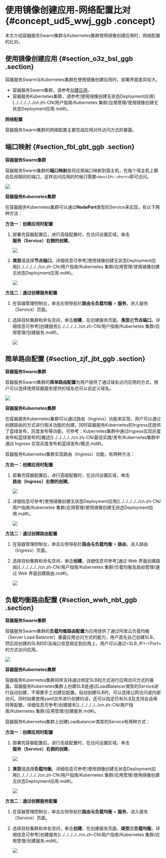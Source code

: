 # 使用镜像创建应用-网络配置比对 {#concept_ud5_wwj_ggb .concept}

本文介绍容器服务Swarm集群与Kubernetes集群使用镜像创建应用时，网络配置的比对。

## 使用镜像创建应用 {#section_o3z_bsl_ggb .section}

容器服务Swarm与Kubernetes集群在使用镜像创建应用时，部署界面差异较大。

-   容器服务Swarm集群，请参考[创建应用](../../../../../cn.zh-CN/用户指南/应用管理/创建应用.md#)。
-   容器服务Kubernetes集群，请参考[使用镜像创建无状态Deployment应用](../../../../../cn.zh-CN/用户指南/Kubernetes 集群/应用管理/使用镜像创建无状态Deployment应用.md#)。

**网络配置**

容器服务Swarm集群的网络配置主要完成应用对外访问方式的暴露。

## 端口映射 {#section_fbl_gbt_ggb .section}

**容器服务Swarm集群**

容器服务Swarm集群的**端口映射**是将应用端口映射到宿主机，在每个宿主机上都会启用相同的端口，这样访问应用的时候只需要`<HostIP>:<Port>`即可访问。

![](http://static-aliyun-doc.oss-cn-hangzhou.aliyuncs.com/assets/img/83224/154684307035343_zh-CN.png)

**容器服务Kubernetes集群**

在容器服务Kubernetes集群可以通过**NodePort**类型的Service来实现，有以下两种方法：

**方法一：创建应用时配置**

1.  部署完容器配置后，进行高级配置时，在访问设置区域，单击**服务（Service）**右侧的**创建**。

    ![](http://static-aliyun-doc.oss-cn-hangzhou.aliyuncs.com/assets/img/83224/154684307035379_zh-CN.png)

2.  **类型**请选择**节点端口**。详细信息可参考[使用镜像创建无状态Deployment应用](../../../../../cn.zh-CN/用户指南/Kubernetes 集群/应用管理/使用镜像创建无状态Deployment应用.md#)。

    ![](http://static-aliyun-doc.oss-cn-hangzhou.aliyuncs.com/assets/img/83224/154684307035381_zh-CN.png)


**方法二：通过创建服务配置**

1.  在容器管理控制台，单击左侧导航栏**路由与负载均衡** \> **服务**，进入服务（Service）页面。
2.  选择目标集群和命名空间，单击**创建**，在创建服务页面，**类型**选**节点端口**。详细信息可参考[创建服务](../../../../../cn.zh-CN/用户指南/Kubernetes 集群/应用管理/创建服务.md#)。

    ![](http://static-aliyun-doc.oss-cn-hangzhou.aliyuncs.com/assets/img/83224/154684307035387_zh-CN.png)


## 简单路由配置 {#section_zjf_jbt_ggb .section}

**容器服务Swarm集群**

容器服务Swarm集群的**简单路由配置**为用户提供了通过域名访问应用的方式，用户可以选择使用容器服务提供的域名也可以自定义域名。

![](http://static-aliyun-doc.oss-cn-hangzhou.aliyuncs.com/assets/img/83224/154684307035393_zh-CN.png)

**容器服务Kubernetes集群**

在容器服务Kubernetes集群可以通过路由（Ingress）功能来实现，用户可以通过创建路由的方式进行相关功能的创建。同时容器服务Kubernetes的Ingress还提供了蓝绿发布、灰度发布等功能，可参考：Kubernetes集群中通过Ingress实现灰度发布和蓝绿发布的[概述](../../../../../cn.zh-CN/最佳实践/发布/Kubernetes集群中通过 Ingress 实现灰度发布和蓝绿发布/概述.md#)。

容器服务Kubernetes集群实现路由（Ingress）功能，有两种方法：

**方法一：创建应用时配置**

1.  部署完容器配置后，进行高级配置时，在访问设置区域，单击**路由（Ingress）**右侧的**创建**。

    ![](http://static-aliyun-doc.oss-cn-hangzhou.aliyuncs.com/assets/img/83224/154684307135395_zh-CN.png)

2.  详细信息可参考[使用镜像创建无状态Deployment应用](../../../../../cn.zh-CN/用户指南/Kubernetes 集群/应用管理/使用镜像创建无状态Deployment应用.md#)。

    ![](http://static-aliyun-doc.oss-cn-hangzhou.aliyuncs.com/assets/img/83224/154684307135397_zh-CN.png)


**方法二：通过创建路由配置**

1.  在容器管理控制台，单击左侧导航栏**路由与负载均衡** \> **路由**，进入路由（Ingress）页面。
2.  选择目标集群和命名空间，单击**创建**。详细信息可参考[通过 Web 界面创建路由](../../../../../cn.zh-CN/用户指南/Kubernetes 集群/负载均衡及路由管理/通过 Web 界面创建路由.md#)。

    ![](http://static-aliyun-doc.oss-cn-hangzhou.aliyuncs.com/assets/img/83224/154684307135397_zh-CN.png)


## 负载均衡路由配置 {#section_wwh_nbt_ggb .section}

**容器服务Swarm集群**

容器服务Swarm集群的**负载均衡路由配置**为应用提供了通过阿里云负载均衡（Server Load Balancer）暴露应用访问方式的能力，用户首先自己创建SLB，然后将创建的SLB的ID及端口信息绑定到应用上，用户可以通过<SLB\_IP\>:<Port\>的方式访问应用。

![](http://static-aliyun-doc.oss-cn-hangzhou.aliyuncs.com/assets/img/83224/154684307135439_zh-CN.png)

**容器服务Kubernetes集群**

容器服务Kubernetes集群同样支持通过绑定SLB的方式进行应用访问方式的暴露。容器服务Kubernetes集群上创建SLB是通过LoadBalancer类型的Service进行自动创建，不需要手工创建后配置。自动创建SLB时，可以选择公网访问或内部访问。同时如果使用yaml文件进行创建的话，还可以指定已有SLB及支持会话保持等配置，详细信息可参考[创建服务](../../../../../cn.zh-CN/用户指南/Kubernetes 集群/应用管理/创建服务.md#)。

容器服务Kubernetes集群上创建Loadbalancer类型的Service有两种方式：

**方法一：创建应用时配置**

1.  部署完容器配置后，进行高级配置时，在访问设置区域，单击**服务（Service）**右侧的**创建**。

    ![](http://static-aliyun-doc.oss-cn-hangzhou.aliyuncs.com/assets/img/83224/154684307035379_zh-CN.png)

2.  **类型**请选择**负载均衡**。详细信息可参考[使用镜像创建无状态Deployment应用](../../../../../cn.zh-CN/用户指南/Kubernetes 集群/应用管理/使用镜像创建无状态Deployment应用.md#)。

    ![](http://static-aliyun-doc.oss-cn-hangzhou.aliyuncs.com/assets/img/83224/154684307135440_zh-CN.png)


**方法二：通过创建服务配置**

1.  在容器管理控制台，单击左侧导航栏**路由与负载均衡** \> **服务**，进入服务（Service）页面。
2.  选择目标集群和命名空间，单击**创建**，在创建服务页面，**类型**选**负载均衡**。详细信息可参考[创建服务](../../../../../cn.zh-CN/用户指南/Kubernetes 集群/应用管理/创建服务.md#)。

    ![](http://static-aliyun-doc.oss-cn-hangzhou.aliyuncs.com/assets/img/83224/154684307135441_zh-CN.png)


